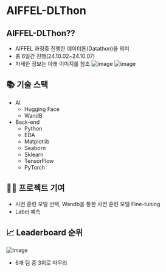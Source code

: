 # AIFFEL-DLThon

## AIFFEL-DLThon??
  - AIFFEL 과정중 진행한 데이터톤(Datathon)을 의미
  - 총 6일간 진행(24.10.02~24.10.07)
  - 자세한 정보는 아래 이미지를 참조 
![image](https://github.com/user-attachments/assets/c2f375eb-40b6-4b7b-9dec-adab8fd00fdc)
![image](https://github.com/user-attachments/assets/3a2240e4-f036-4027-91d2-5b1f799fa587)

## 📚 기술 스택
  - AI
    - Hugging Face
    - WandB
  - Back-end
    - Python
    - EDA
    - Matplotlib
    - Seaborn
    - Sklearn
    - TensorFlow
    - PyTorch

## 🧑‍💻 프로젝트 기여
  - 사전 훈련 모델 선택, Wandb을 통한 사전 훈련 모델 Fine-tuning
  - Label 예측

## 📈 Leaderboard 순위
![image](https://github.com/user-attachments/assets/3109c422-4364-4d94-9c2f-000384ee4ccb)
  - 6개 팀 중 3위로 마무리
